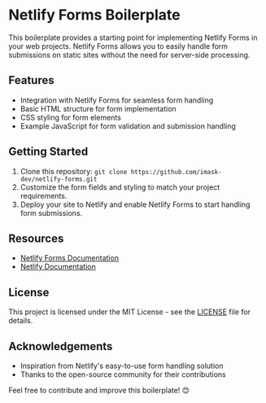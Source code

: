 # Netlify Forms Boilerplate

This boilerplate provides a starting point for implementing Netlify Forms in your web projects. Netlify Forms allows you to easily handle form submissions on static sites without the need for server-side processing.

## Features

- Integration with Netlify Forms for seamless form handling
- Basic HTML structure for form implementation
- CSS styling for form elements
- Example JavaScript for form validation and submission handling

## Getting Started

1. Clone this repository: `git clone https://github.com/imask-dev/netlify-forms.git`
2. Customize the form fields and styling to match your project requirements.
3. Deploy your site to Netlify and enable Netlify Forms to start handling form submissions.

## Resources

- [Netlify Forms Documentation](https://docs.netlify.com/forms/setup/)
- [Netlify Documentation](https://docs.netlify.com/)
  
## License

This project is licensed under the MIT License - see the [LICENSE](LICENSE) file for details. 

## Acknowledgements

- Inspiration from Netlify's easy-to-use form handling solution
- Thanks to the open-source community for their contributions

Feel free to contribute and improve this boilerplate! 😊
